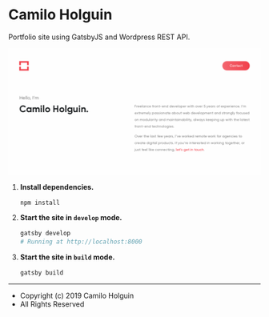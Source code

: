 # Camilo Holguin

Portfolio site using GatsbyJS and Wordpress REST API.

[![screenshot](screenshot.png 'screenshot')](https://camiloholguin.me/)

1. **Install dependencies.**

   ```shell
   npm install
   ```

3. **Start the site in `develop` mode.**   

   ```sh
   gatsby develop
   # Running at http://localhost:8000
   ```

3. **Start the site in `build` mode.** 

   ```sh
   gatsby build
   ```

---

- Copyright (c) 2019 Camilo Holguin
- All Rights Reserved